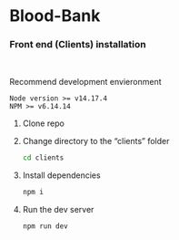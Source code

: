 # Blood-Bank

### Front end (Clients) installation
<br/>

Recommend development envieronment
~~~~
Node version >= v14.17.4
NPM >= v6.14.14 
~~~~

1. Clone repo
2. Change directory to the “clients” folder
    
    ```bash
    cd clients
    ```
    
3. Install dependencies
    
    ```bash
    npm i
    ```
    
4. Run the dev server
    
    ```bash
    npm run dev
    ```